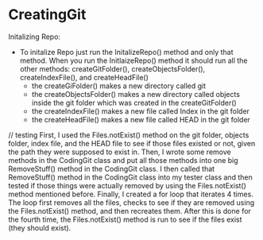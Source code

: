 # CreatingGit
Initalizing Repo: 
- To initalize Repo just run the InitalizeRepo() method and only that method. When you run the InitlaizeRepo()
method it should run all the other methods: createGitFolder(), createObjectsFolder(), createIndexFile(), and 
createHeadFile()
   - the createGiFolder() makes a new directory called git
   - the createObjectsFolder() makes a new directory called objects inside the git folder which was created in the createGitFolder()
   - the createIndexFile() makes a new file called Index in the git folder
   - the createHeadFile() makes a new file called HEAD in the git folder 

// testing 
First, I used the Files.notExist() method on the git folder, objects folder, index file, and the HEAD file to see if those files existed or not, given the path they were supposed to exist in. 
Then, I wrote some remove methods in the CodingGit class and put all those methods into one big RemoveStuff() method in the CodingGit class. I then called that RemoveStuff() method in the CodingGit class into my tester class and then tested if those things were actually removed by using the Files.notExist() method mentioned before. 
Finally, I created a for loop that iterates 4 times. The loop first removes all the files, checks to see if they are removed using the Files.notExist() method, and then recreates them. After this is done for the fourth time, the Files.notExist() method is run to see if the files exist (they should exist).


